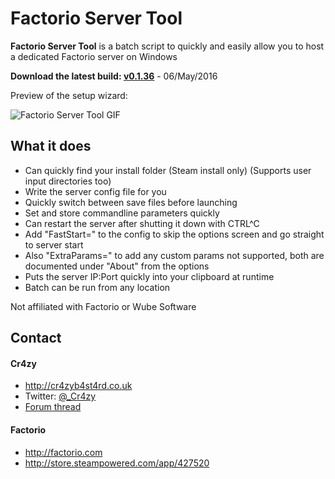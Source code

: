 Factorio Server Tool
======
**Factorio Server Tool** is a batch script to quickly and easily allow you to host a dedicated Factorio server on Windows

**Download the latest build: [v0.1.36](https://github.com/Cr4zyy/FactorioServerTool/archive/0.1.36.zip "Latest build")** - 06/May/2016


Preview of the setup wizard: 

![Factorio Server Tool GIF](http://i.imgur.com/aWNIrsK.gif)

## What it does
* Can quickly find your install folder (Steam install only) (Supports user input directories too)
* Write the server config file for you
* Quickly switch between save files before launching
* Set and store commandline parameters quickly
* Can restart the server after shutting it down with CTRL^C
* Add "FastStart=" to the config to skip the options screen and go straight to server start
* Also "ExtraParams=" to add any custom params not supported, both are documented under "About" from the options
* Puts the server IP:Port quickly into your clipboard at runtime
* Batch can be run from any location

Not affiliated with Factorio or Wube Software

## Contact
#### Cr4zy
* http://cr4zyb4st4rd.co.uk
* Twitter: [@_Cr4zy](https://twitter.com/_Cr4zy "_Cr4zy on twitter")
* [Forum thread](https://forums.factorio.com/viewtopic.php?f=133&t=23838 "Factorio forum thread")

#### Factorio
* http://factorio.com
* http://store.steampowered.com/app/427520
